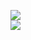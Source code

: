 [![](https://img.shields.io/badge/Made%20With-Github%20Spray-lightgrey.svg?style=for-the-badge&logo=github)](https://github.com/Annihil/github-spray#4460)  
[![](https://i.imgur.com/2DrTn0Z.gif)](https://github.com/Annihil/github-spray)